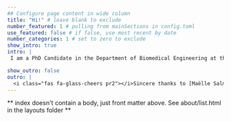 ```yaml
---
## Configure page content in wide column
title: "Hi!" # leave blank to exclude
number_featured: 1 # pulling from mainSections in config.toml
use_featured: false # if false, use most recent by date
number_categories: 1 # set to zero to exclude
show_intro: true
intro: |
 I am a PhD Candidate in the Department of Biomedical Engineering at the University of Arkansas, Fayetteville. Curiosity (and necessity) led me to take a class in the Geosciences Department to learn to use R.  Little I knew that that class would change my view of Statistics and to question how data is traditionally analyzed in biomedical research. I am interested in novel approaches to analyze longitudinal data, and I try to make research reproducibility a core component of my work.

show_outro: false
outro: |
  <i class="fas fa-glass-cheers pr2"></i>Sincere thanks to [Maëlle Salmon](https://masalmon.eu/) for her help naming this Hugo theme!
---
```


** index doesn't contain a body, just front matter above.
See about/list.html in the layouts folder **
